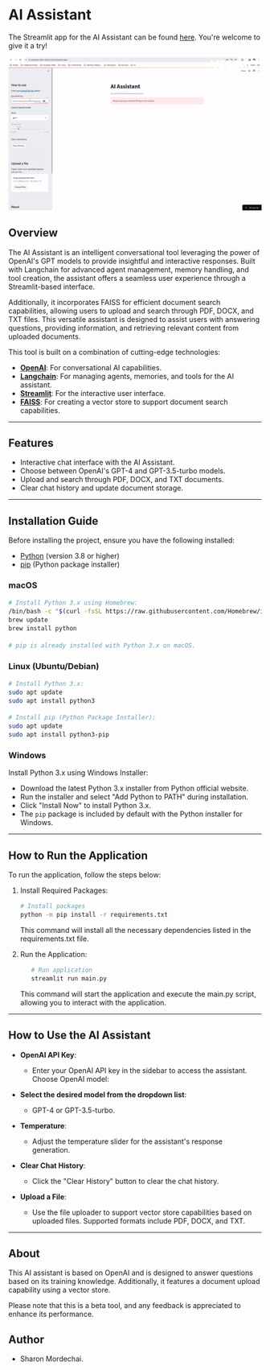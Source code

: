 # AI Assistant

The Streamlit app for the AI Assistant can be found
[here](https://ai-assistant-with-vector-store.streamlit.app/).
You're welcome to give it a try!

![ai-assistant-demo.gif](documentation/ai-assistant-demo.gif)

## Overview

The AI Assistant is an intelligent conversational tool leveraging the power of
OpenAI's GPT models to provide insightful and interactive responses. Built with
Langchain for advanced agent management, memory handling, and tool creation,
the assistant offers a seamless user experience through a Streamlit-based interface.

Additionally, it incorporates FAISS for efficient document search capabilities,
allowing users to upload and search through PDF, DOCX, and TXT files. This
versatile assistant is designed to assist users with answering questions,
providing information, and retrieving relevant content from uploaded documents.

This tool is built on a combination of cutting-edge technologies:

- **[OpenAI](https://openai.com/)**: For conversational AI capabilities.
- **[Langchain](https://www.langchain.com/)**: For managing agents, memories,
and tools for the AI assistant.
- **[Streamlit](https://streamlit.io/)**: For the interactive user interface.
- **[FAISS](https://faiss.ai/)**: For creating a vector store to support
document search capabilities.

---

## Features

- Interactive chat interface with the AI Assistant.
- Choose between OpenAI's GPT-4 and GPT-3.5-turbo models.
- Upload and search through PDF, DOCX, and TXT documents.
- Clear chat history and update document storage.

---

## Installation Guide

Before installing the project, ensure you have the following installed:

- [Python](https://www.python.org/downloads/) (version 3.8 or higher)
- [pip](https://pip.pypa.io/en/stable/installation/) (Python package installer)

### macOS

```bash
# Install Python 3.x using Homebrew:
/bin/bash -c "$(curl -fsSL https://raw.githubusercontent.com/Homebrew/install/HEAD/install.sh)"
brew update
brew install python

# pip is already installed with Python 3.x on macOS.
```

### Linux (Ubuntu/Debian)

```bash
# Install Python 3.x:
sudo apt update
sudo apt install python3

# Install pip (Python Package Installer):
sudo apt update
sudo apt install python3-pip
```

### Windows

Install Python 3.x using Windows Installer:

- Download the latest Python 3.x installer from Python official website.
- Run the installer and select "Add Python to PATH" during installation.
- Click "Install Now" to install Python 3.x.
- The `pip` package is included by default with the Python installer for Windows.

---

## How to Run the Application

To run the application, follow the steps below:

1. Install Required Packages:

    ```bash
    # Install packages
    python -m pip install -r requirements.txt
    ```

    This command will install all the necessary dependencies listed in the
    requirements.txt file.

2. Run the Application:

    ```bash
       # Run application
       streamlit run main.py
    ```

    This command will start the application and execute the main.py script,
    allowing you to interact with the application.

---

## How to Use the AI Assistant

- **OpenAI API Key**:
  - Enter your OpenAI API key in the sidebar to access the assistant.
  Choose OpenAI model:

- **Select the desired model from the dropdown list**:
  - GPT-4 or GPT-3.5-turbo.

- **Temperature**:
  - Adjust the temperature slider for the assistant's response generation.

- **Clear Chat History**:
  - Click the "Clear History" button to clear the chat history.

- **Upload a File**:
  - Use the file uploader to support vector store capabilities based on
    uploaded files. Supported formats include PDF, DOCX, and TXT.

---

## About

This AI assistant is based on OpenAI and is designed to answer questions based
on its training knowledge. Additionally, it features a document upload
capability using a vector store.

Please note that this is a beta tool, and any feedback is appreciated to
enhance its performance.

## Author

- Sharon Mordechai.
